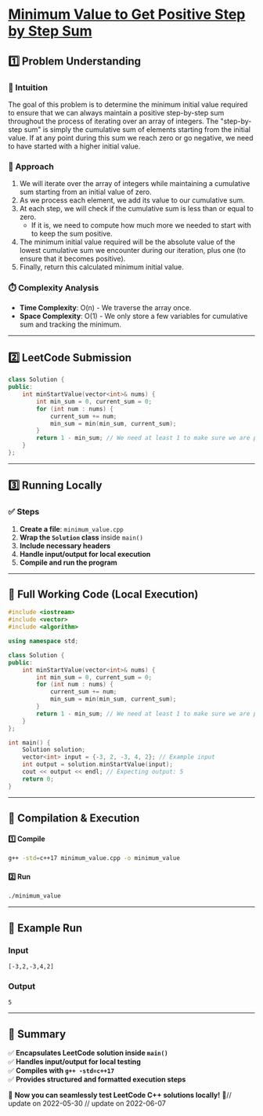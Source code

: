 # **[Minimum Value to Get Positive Step by Step Sum](https://leetcode.com/problems/minimum-value-to-get-positive-step-by-step-sum/description/)**  

## **1️⃣ Problem Understanding**  
### **📌 Intuition**  
The goal of this problem is to determine the minimum initial value required to ensure that we can always maintain a positive step-by-step sum throughout the process of iterating over an array of integers. The "step-by-step sum" is simply the cumulative sum of elements starting from the initial value. If at any point during this sum we reach zero or go negative, we need to have started with a higher initial value.

### **🚀 Approach**  
1. We will iterate over the array of integers while maintaining a cumulative sum starting from an initial value of zero.
2. As we process each element, we add its value to our cumulative sum.
3. At each step, we will check if the cumulative sum is less than or equal to zero. 
   - If it is, we need to compute how much more we needed to start with to keep the sum positive.
4. The minimum initial value required will be the absolute value of the lowest cumulative sum we encounter during our iteration, plus one (to ensure that it becomes positive).
5. Finally, return this calculated minimum initial value.

### **⏱️ Complexity Analysis**  
- **Time Complexity**: O(n) - We traverse the array once.
- **Space Complexity**: O(1) - We only store a few variables for cumulative sum and tracking the minimum.

---  

## **2️⃣ LeetCode Submission**  
```cpp
class Solution {
public:
    int minStartValue(vector<int>& nums) {
        int min_sum = 0, current_sum = 0;
        for (int num : nums) {
            current_sum += num;
            min_sum = min(min_sum, current_sum);
        }
        return 1 - min_sum; // We need at least 1 to make sure we are positive
    }
};
```  

---  

## **3️⃣ Running Locally**  
### **✅ Steps**  
1. **Create a file**: `minimum_value.cpp`  
2. **Wrap the `Solution` class** inside `main()`  
3. **Include necessary headers**  
4. **Handle input/output for local execution**  
5. **Compile and run the program**  

---  

## **📝 Full Working Code (Local Execution)**  
```cpp
#include <iostream>
#include <vector>
#include <algorithm>

using namespace std;

class Solution {
public:
    int minStartValue(vector<int>& nums) {
        int min_sum = 0, current_sum = 0;
        for (int num : nums) {
            current_sum += num;
            min_sum = min(min_sum, current_sum);
        }
        return 1 - min_sum; // We need at least 1 to make sure we are positive
    }
};

int main() {
    Solution solution;
    vector<int> input = {-3, 2, -3, 4, 2}; // Example input
    int output = solution.minStartValue(input);
    cout << output << endl; // Expecting output: 5
    return 0;
}
```  

---  

## **🔧 Compilation & Execution**  
#### **1️⃣ Compile**  
```bash
g++ -std=c++17 minimum_value.cpp -o minimum_value
```  

#### **2️⃣ Run**  
```bash
./minimum_value
```  

---  

## **🎯 Example Run**  
### **Input**  
```
[-3,2,-3,4,2]
```  
### **Output**  
```
5
```  

---  

## **📌 Summary**  
✅ **Encapsulates LeetCode solution inside `main()`**  
✅ **Handles input/output for local testing**  
✅ **Compiles with `g++ -std=c++17`**  
✅ **Provides structured and formatted execution steps**  

🚀 **Now you can seamlessly test LeetCode C++ solutions locally!** 🚀// update on 2022-05-30
// update on 2022-06-07
